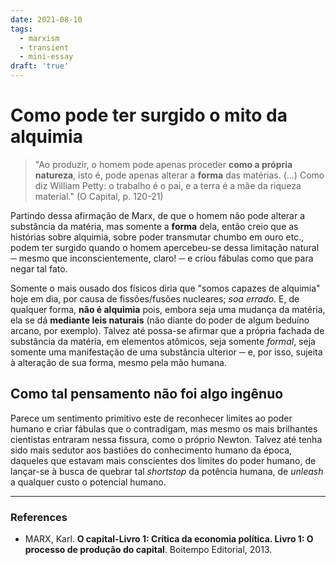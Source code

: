 ```yaml
---
date: 2021-08-10
tags:
  - marxism
  - transient
  - mini-essay
draft: 'true'
---
```

# Como pode ter surgido o mito da alquimia
> "Ao produzir, o homem pode apenas proceder **como a própria natureza**, isto é, pode apenas alterar a **forma** das matérias. (...)
> Como diz William Petty: o trabalho é o pai, e a terra é a mãe da riqueza material." (O Capital, p. 120-21)

Partindo dessa afirmação de Marx, de que o homem não pode alterar a substância da matéria, mas somente a **forma** dela, então creio que as histórias sobre alquimia, sobre poder transmutar chumbo em ouro etc., podem ter surgido quando o homem apercebeu-se dessa limitação natural ─ mesmo que inconscientemente, claro! ─ e criou fábulas como que para negar tal fato. 

Somente o mais ousado dos físicos diria que "somos capazes de alquimia" hoje em dia, por causa de fissões/fusões nucleares; _soa errado_. E, de qualquer forma, **não é alquimia** pois, embora seja uma mudança da matéria, ela se dá **mediante leis naturais** (não diante do poder de algum beduíno arcano, por exemplo). Talvez até possa-se afirmar que a própria fachada de substância da matéria, em elementos atômicos, seja somente *formal*, seja somente uma manifestação de uma substância ulterior ─ e, por isso, sujeita à alteração de sua forma, mesmo pela mão humana. 

## Como tal pensamento não foi algo ingênuo
Parece um sentimento primitivo este de reconhecer limites ao poder humano e criar fábulas que o contradigam, mas mesmo os mais brilhantes cientistas entraram nessa fissura, como o próprio Newton. Talvez até tenha sido mais sedutor aos bastiões do conhecimento humano da época, daqueles que estavam mais conscientes dos limites do poder humano, de lançar-se à busca de quebrar tal *shortstop* da potência humana, de *unleash* a qualquer custo o potencial humano. 


---
### References
- MARX, Karl. **O capital-Livro 1: Crítica da economia política. Livro 1: O processo de produção do capital**. Boitempo Editorial, 2013.